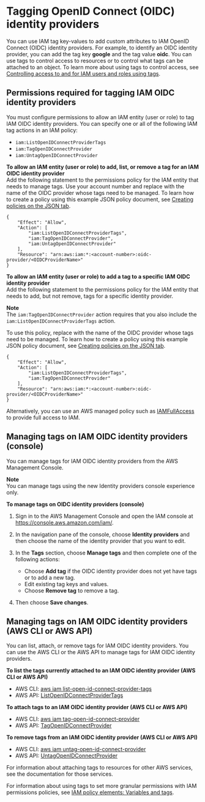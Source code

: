 # Tagging OpenID Connect \(OIDC\) identity providers<a name="id_tags_idps_oidc"></a>

You can use IAM tag key\-values to add custom attributes to IAM OpenID Connect \(OIDC\) identity providers\. For example, to identify an OIDC identity provider, you can add the tag key **google** and the tag value **oidc**\. You can use tags to control access to resources or to control what tags can be attached to an object\. To learn more about using tags to control access, see [Controlling access to and for IAM users and roles using tags](access_iam-tags.md)\.

## Permissions required for tagging IAM OIDC identity providers<a name="id_tags_idps_oidc_permissions"></a>

You must configure permissions to allow an IAM entity \(user or role\) to tag IAM OIDC identity providers\. You can specify one or all of the following IAM tag actions in an IAM policy:
+ `iam:ListOpenIDConnectProviderTags`
+ `iam:TagOpenIDConnectProvider`
+ `iam:UntagOpenIDConnectProvider`

**To allow an IAM entity \(user or role\) to add, list, or remove a tag for an IAM OIDC identity provider**  
Add the following statement to the permissions policy for the IAM entity that needs to manage tags\. Use your account number and replace *<OIDCProviderName>* with the name of the OIDC provider whose tags need to be managed\. To learn how to create a policy using this example JSON policy document, see [Creating policies on the JSON tab](access_policies_create-console.md#access_policies_create-json-editor)\.

```
{
    "Effect": "Allow",
    "Action": [
        "iam:ListOpenIDConnectProviderTags",
        "iam:TagOpenIDConnectProvider",
        "iam:UntagOpenIDConnectProvider"
    ],
    "Resource": "arn:aws:iam:*:<account-number>:oidc-provider/<OIDCProviderName>"
}
```

**To allow an IAM entity \(user or role\) to add a tag to a specific IAM OIDC identity provider**  
Add the following statement to the permissions policy for the IAM entity that needs to add, but not remove, tags for a specific identity provider\.

**Note**  
The `iam:TagOpenIDConnectProvider` action requires that you also include the `iam:ListOpenIDConnectProviderTags` action\.

To use this policy, replace *<OIDCProviderName>* with the name of the OIDC provider whose tags need to be managed\. To learn how to create a policy using this example JSON policy document, see [Creating policies on the JSON tab](access_policies_create-console.md#access_policies_create-json-editor)\.

```
{
    "Effect": "Allow",
    "Action": [
        "iam:ListOpenIDConnectProviderTags",
        "iam:TagOpenIDConnectProvider"
    ],
    "Resource": "arn:aws:iam:*:<account-number>:oidc-provider/<OIDCProviderName>"
}
```

Alternatively, you can use an AWS managed policy such as [IAMFullAccess](https://console.aws.amazon.com/iam/home#policies/arn:aws:iam::aws:policy/IAMFullAccess) to provide full access to IAM\.

## Managing tags on IAM OIDC identity providers \(console\)<a name="id_tags_idps_oidc_procs-console"></a>

You can manage tags for IAM OIDC identity providers from the AWS Management Console\.

**Note**  
You can manage tags using the new Identity providers console experience only\.

**To manage tags on OIDC identity providers \(console\)**

1. Sign in to the AWS Management Console and open the IAM console at [https://console\.aws\.amazon\.com/iam/](https://console.aws.amazon.com/iam/)\.

1. In the navigation pane of the console, choose **Identity providers** and then choose the name of the identity provider that you want to edit\.

1. In the **Tags** section, choose **Manage tags** and then complete one of the following actions:
   + Choose **Add tag** if the OIDC identity provider does not yet have tags or to add a new tag\.
   + Edit existing tag keys and values\.
   + Choose **Remove tag** to remove a tag\.

1. Then choose **Save changes**\.

## Managing tags on IAM OIDC identity providers \(AWS CLI or AWS API\)<a name="id_tags_idps_oidc_procs-cli-api"></a>

You can list, attach, or remove tags for IAM OIDC identity providers\. You can use the AWS CLI or the AWS API to manage tags for IAM OIDC identity providers\.

**To list the tags currently attached to an IAM OIDC identity provider \(AWS CLI or AWS API\)**
+ AWS CLI: [aws iam list\-open\-id\-connect\-provider\-tags](https://docs.aws.amazon.com/cli/latest/reference/iam/list-open-id-connect-provider-tags.html)
+ AWS API: [ListOpenIDConnectProviderTags](https://docs.aws.amazon.com/IAM/latest/APIReference/API_ListOpenIDConnectProviderTags.html)

**To attach tags to an IAM OIDC identity provider \(AWS CLI or AWS API\)**
+ AWS CLI: [aws iam tag\-open\-id\-connect\-provider](https://docs.aws.amazon.com/cli/latest/reference/iam/tag-open-id-connect-provider.html)
+ AWS API: [TagOpenIDConnectProvider](https://docs.aws.amazon.com/IAM/latest/APIReference/API_TagOpenIDConnectProvider.html)

**To remove tags from an IAM OIDC identity provider \(AWS CLI or AWS API\)**
+ AWS CLI: [aws iam untag\-open\-id\-connect\-provider](https://docs.aws.amazon.com/cli/latest/reference/iam/untag-open-id-connect-provider.html)
+ AWS API: [UntagOpenIDConnectProvider](https://docs.aws.amazon.com/IAM/latest/APIReference/API_UntagOpenIDConnectProvider.html)

For information about attaching tags to resources for other AWS services, see the documentation for those services\. 

For information about using tags to set more granular permissions with IAM permissions policies, see [IAM policy elements: Variables and tags](reference_policies_variables.md)\.